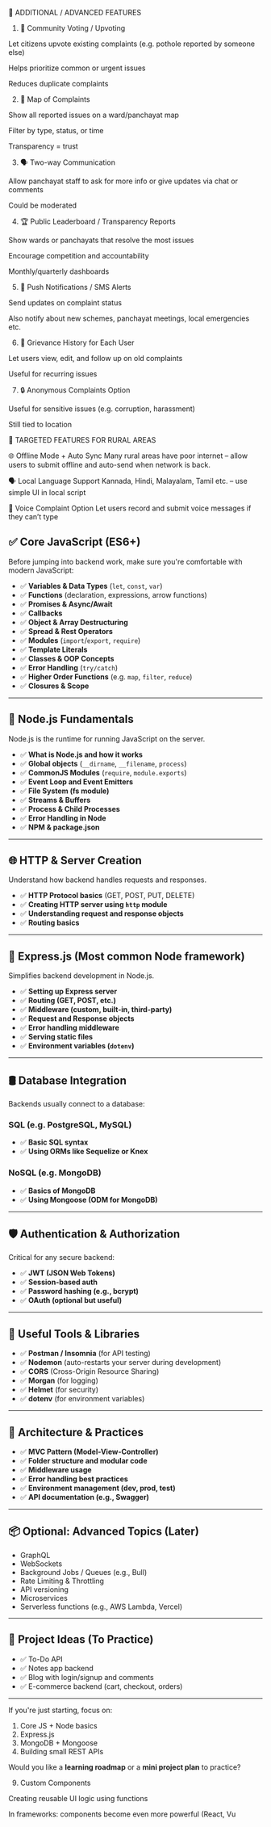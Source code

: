 🌟 ADDITIONAL / ADVANCED FEATURES
1. 📢 Community Voting / Upvoting

Let citizens upvote existing complaints (e.g. pothole reported by someone else)

Helps prioritize common or urgent issues

Reduces duplicate complaints

2. 📍 Map of Complaints

Show all reported issues on a ward/panchayat map

Filter by type, status, or time

Transparency = trust

3. 🗣️ Two-way Communication

Allow panchayat staff to ask for more info or give updates via chat or comments

Could be moderated

4. 🏆 Public Leaderboard / Transparency Reports

Show wards or panchayats that resolve the most issues

Encourage competition and accountability

Monthly/quarterly dashboards

5. 🔔 Push Notifications / SMS Alerts

Send updates on complaint status

Also notify about new schemes, panchayat meetings, local emergencies etc.

6. 🧾 Grievance History for Each User

Let users view, edit, and follow up on old complaints

Useful for recurring issues

7. 🔒 Anonymous Complaints Option

Useful for sensitive issues (e.g. corruption, harassment)

Still tied to location

🎯 TARGETED FEATURES FOR RURAL AREAS

🌐 Offline Mode + Auto Sync
Many rural areas have poor internet – allow users to submit offline and auto-send when network is back.

🗣️ Local Language Support
Kannada, Hindi, Malayalam, Tamil etc. – use simple UI in local script

🎥 Voice Complaint Option
Let users record and submit voice messages if they can’t type

## ✅ Core JavaScript (ES6+)

Before jumping into backend work, make sure you're comfortable with modern JavaScript:

* ✅ **Variables & Data Types** (`let`, `const`, `var`)
* ✅ **Functions** (declaration, expressions, arrow functions)
* ✅ **Promises & Async/Await**
* ✅ **Callbacks**
* ✅ **Object & Array Destructuring**
* ✅ **Spread & Rest Operators**
* ✅ **Modules** (`import`/`export`, `require`)
* ✅ **Template Literals**
* ✅ **Classes & OOP Concepts**
* ✅ **Error Handling** (`try/catch`)
* ✅ **Higher Order Functions** (e.g. `map`, `filter`, `reduce`)
* ✅ **Closures & Scope**

---

## 🔧 Node.js Fundamentals

Node.js is the runtime for running JavaScript on the server.

* ✅ **What is Node.js and how it works**
* ✅ **Global objects** (`__dirname`, `__filename`, `process`)
* ✅ **CommonJS Modules** (`require`, `module.exports`)
* ✅ **Event Loop and Event Emitters**
* ✅ **File System (fs module)**
* ✅ **Streams & Buffers**
* ✅ **Process & Child Processes**
* ✅ **Error Handling in Node**
* ✅ **NPM & package.json**

---

## 🌐 HTTP & Server Creation

Understand how backend handles requests and responses.

* ✅ **HTTP Protocol basics** (GET, POST, PUT, DELETE)
* ✅ **Creating HTTP server using `http` module**
* ✅ **Understanding request and response objects**
* ✅ **Routing basics**

---

## 🚀 Express.js (Most common Node framework)

Simplifies backend development in Node.js.

* ✅ **Setting up Express server**
* ✅ **Routing (GET, POST, etc.)**
* ✅ **Middleware (custom, built-in, third-party)**
* ✅ **Request and Response objects**
* ✅ **Error handling middleware**
* ✅ **Serving static files**
* ✅ **Environment variables (`dotenv`)**

---

## 🛢️ Database Integration

Backends usually connect to a database:

### SQL (e.g. PostgreSQL, MySQL)

* ✅ **Basic SQL syntax**
* ✅ **Using ORMs like Sequelize or Knex**

### NoSQL (e.g. MongoDB)

* ✅ **Basics of MongoDB**
* ✅ **Using Mongoose (ODM for MongoDB)**

---

## 🛡️ Authentication & Authorization

Critical for any secure backend:

* ✅ **JWT (JSON Web Tokens)**
* ✅ **Session-based auth**
* ✅ **Password hashing (e.g., bcrypt)**
* ✅ **OAuth (optional but useful)**

---

## 🧰 Useful Tools & Libraries

* ✅ **Postman / Insomnia** (for API testing)
* ✅ **Nodemon** (auto-restarts your server during development)
* ✅ **CORS** (Cross-Origin Resource Sharing)
* ✅ **Morgan** (for logging)
* ✅ **Helmet** (for security)
* ✅ **dotenv** (for environment variables)

---

## 🧱 Architecture & Practices

* ✅ **MVC Pattern (Model-View-Controller)**
* ✅ **Folder structure and modular code**
* ✅ **Middleware usage**
* ✅ **Error handling best practices**
* ✅ **Environment management (dev, prod, test)**
* ✅ **API documentation (e.g., Swagger)**

---

## 📦 Optional: Advanced Topics (Later)

* GraphQL
* WebSockets
* Background Jobs / Queues (e.g., Bull)
* Rate Limiting & Throttling
* API versioning
* Microservices
* Serverless functions (e.g., AWS Lambda, Vercel)

---

## 📁 Project Ideas (To Practice)

* ✅ To-Do API
* ✅ Notes app backend
* ✅ Blog with login/signup and comments
* ✅ E-commerce backend (cart, checkout, orders)

---

If you're just starting, focus on:

1. Core JS + Node basics
2. Express.js
3. MongoDB + Mongoose
4. Building small REST APIs

Would you like a **learning roadmap** or a **mini project plan** to practice?


9. Custom Components

Creating reusable UI logic using functions

In frameworks: components become even more powerful (React, Vu
